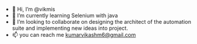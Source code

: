 - 👋 Hi, I’m @vikmis
- 🌱 I’m currently learning Selenium with java
- 💞️ I’m looking to collaborate on designing the architect of the automation suite and implementing new ideas into project.
- 📫 you can reach me kumarvikashm6@gmail.com

<!---
vikmis/vikmis is a ✨ special ✨ repository because its `README.md` (this file) appears on your GitHub profile.
You can click the Preview link to take a look at your changes.
--->
